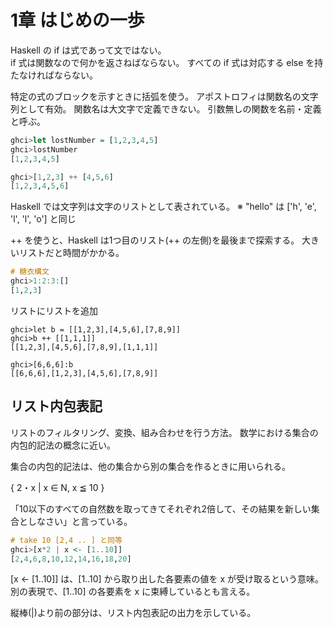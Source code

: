 # 1章 はじめの一歩

Haskell の if は式であって文ではない。  
if 式は関数なので何かを返さねばならない。
すべての if 式は対応する else を持たなければならない。

特定の式のブロックを示すときに括弧を使う。
アポストロフィは関数名の文字列として有効。
関数名は大文字で定義できない。
引数無しの関数を名前・定義と呼ぶ。

```haskell
ghci>let lostNumber = [1,2,3,4,5]
ghci>lostNumber
[1,2,3,4,5]

ghci>[1,2,3] ++ [4,5,6]
[1,2,3,4,5,6]
```

Haskell では文字列は文字のリストとして表されている。
※ "hello" は ['h', 'e', 'l', 'l', 'o'] と同じ

++ を使うと、Haskell は1つ目のリスト(++ の左側)を最後まで探索する。
大きいリストだと時間がかかる。

```haskell
# 糖衣構文
ghci>1:2:3:[]
[1,2,3]
```

リストにリストを追加

```
ghci>let b = [[1,2,3],[4,5,6],[7,8,9]]
ghci>b ++ [[1,1,1]]
[[1,2,3],[4,5,6],[7,8,9],[1,1,1]]

ghci>[6,6,6]:b
[[6,6,6],[1,2,3],[4,5,6],[7,8,9]]
```

## リスト内包表記

リストのフィルタリング、変換、組み合わせを行う方法。
数学における集合の内包的記法の概念に近い。

集合の内包的記法は、他の集合から別の集合を作るときに用いられる。

{ 2・x | x ∈ N, x ≦ 10 }

「10以下のすべての自然数を取ってきてそれぞれ2倍して、その結果を新しい集合としなさい」と言っている。

```haskell
# take 10 [2,4 .. ] と同等
ghci>[x*2 | x <- [1..10]]
[2,4,6,8,10,12,14,16,18,20]
```

[x <- [1..10]] は、[1..10] から取り出した各要素の値を x が受け取るという意味。
別の表現で、[1..10] の各要素を x に束縛しているとも言える。

縦棒(|)より前の部分は、リスト内包表記の出力を示している。



